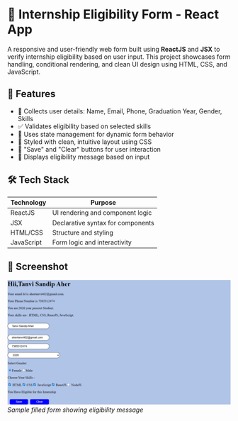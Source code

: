 # 📝 Internship Eligibility Form - React App

A responsive and user-friendly web form built using **ReactJS** and **JSX** to verify internship eligibility based on user input.
This project showcases form handling, conditional rendering, and clean UI design using HTML, CSS, and JavaScript.

## 🚀 Features

- 📄 Collects user details: Name, Email, Phone, Graduation Year, Gender, Skills
- ✅ Validates eligibility based on selected skills
- 🧠 Uses state management for dynamic form behavior
- 🎨 Styled with clean, intuitive layout using CSS
- 💾 "Save" and "Clear" buttons for user interaction
- 📢 Displays eligibility message based on input

## 🛠️ Tech Stack

| Technology | Purpose |
|------------|---------|
| ReactJS    | UI rendering and component logic |
| JSX        | Declarative syntax for components |
| HTML/CSS   | Structure and styling |
| JavaScript | Form logic and interactivity |

## 📸 Screenshot

![Internship Form UI](public/Output_SS.png)  
*Sample filled form showing eligibility message*

